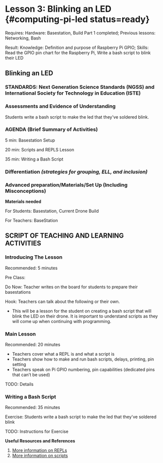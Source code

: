 # Lesson 3: Blinking an LED {#computing-pi-led status=ready}

<div class='requirements' markdown='1'>

Requires: Hardware: Basestation, Build Part 1 completed; Previous lessons: Networking, Bash

Result: Knowledge: Definition and purpose of Raspberry Pi GPIO; Skills: Read the GPIO pin chart for the Raspberry Pi, Write a bash script to blink their LED

</div>

## Blinking an LED


### STANDARDS: Next Generation Science Standards (NGSS) and International Society for Technology in Education (ISTE)



### Assessments and Evidence of Understanding

Students write a bash script to make the led that they've soldered blink.

### AGENDA (Brief Summary of Activities)

5 min: Basestation Setup

20 min: Scripts and REPLS Lesson

35 min: Writing a Bash Script

### Differentiation _(strategies for grouping, ELL, and inclusion)_


### Advanced preparation/Materials/Set Up (Including Misconceptions)

**Materials needed**

For Students: Basestation, Current Drone Build

For Teachers: BaseStation


## SCRIPT OF TEACHING AND LEARNING ACTIVITIES


### Introducing The Lesson

Recommended: 5 minutes

Pre Class:

Do Now: Teacher writes on the board for students to prepare their basestations

Hook: Teachers can talk about the following or their own.

-  This will be a lesson for the student on creating a bash script that will blink the LED on their drone. It is important to understand scripts as they will come up when continuing with programming.


### Main Lesson

Recommended: 20 minutes

- Teachers cover what a REPL is and what a script is
- Teachers show how to make and run bash scripts, delays, printing, pin setting
- Teachers speak on Pi GPIO numbering, pin capabilities (dedicated pins that can’t be used)

TODO: Details

### Writing a Bash Script

Recommended: 35 minutes

Exercise: Students write a bash script to make the led that they've soldered blink

TODO: Instructions for Exercise

**Useful Resources and References**
1. [More information on REPLs](https://en.wikipedia.org/wiki/Read%E2%80%93eval%E2%80%93print_loop#:~:text=A%20read%E2%80%93eval%E2%80%93print%20loop,REPL%20environment%20is%20executed%20piecewise.)
2. [More information on scripts](https://techterms.com/definition/script)